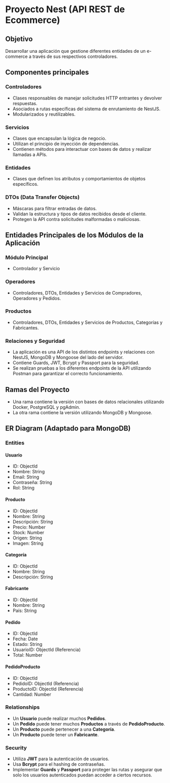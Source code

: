 # Proyecto Nest (API REST de Ecommerce)

## Objetivo
Desarrollar una aplicación que gestione diferentes entidades de un e-commerce a través de sus respectivos controladores.

## Componentes principales

### Controladores
- Clases responsables de manejar solicitudes HTTP entrantes y devolver respuestas.
- Asociados a rutas específicas del sistema de enrutamiento de NestJS.
- Modularizados y reutilizables.

### Servicios
- Clases que encapsulan la lógica de negocio.
- Utilizan el principio de inyección de dependencias.
- Contienen métodos para interactuar con bases de datos y realizar llamadas a APIs.

### Entidades
- Clases que definen los atributos y comportamientos de objetos específicos.


### DTOs (Data Transfer Objects)
- Máscaras para filtrar entradas de datos.
- Validan la estructura y tipos de datos recibidos desde el cliente.
- Protegen la API contra solicitudes malformadas o maliciosas.

## Entidades Principales de los Módulos de la Aplicación

### Módulo Principal
- Controlador y Servicio

### Operadores
- Controladores, DTOs, Entidades y Servicios de Compradores, Operadores y Pedidos.

### Productos
- Controladores, DTOs, Entidades y Servicios de Productos, Categorías y Fabricantes.

### Relaciones y Seguridad
- La aplicación es una API de los distintos endpoints y relaciones con NestJS, MongoDB y Mongoose del lado del servidor.
- Contiene Guards, JWT, Bcrypt y Passport para la seguridad.
- Se realizan pruebas a los diferentes endpoints de la API utilizando Postman para garantizar el correcto funcionamiento.

## Ramas del Proyecto
- Una rama contiene la versión con bases de datos relacionales utilizando Docker, PostgreSQL y pgAdmin.
- La otra rama contiene la versión utilizando MongoDB y Mongoose.

## ER Diagram (Adaptado para MongoDB)

### Entities

#### Usuario
- ID: ObjectId
- Nombre: String
- Email: String
- Contraseña: String
- Rol: String

#### Producto
- ID: ObjectId
- Nombre: String
- Descripción: String
- Precio: Number
- Stock: Number
- Origen: String
- Imagen: String

#### Categoría
- ID: ObjectId
- Nombre: String
- Descripción: String

#### Fabricante
- ID: ObjectId
- Nombre: String
- País: String

#### Pedido
- ID: ObjectId
- Fecha: Date
- Estado: String
- UsuarioID: ObjectId (Referencia)
- Total: Number

#### PedidoProducto
- ID: ObjectId
- PedidoID: ObjectId (Referencia)
- ProductoID: ObjectId (Referencia)
- Cantidad: Number

### Relationships
- Un **Usuario** puede realizar muchos **Pedidos**.
- Un **Pedido** puede tener muchos **Productos** a través de **PedidoProducto**.
- Un **Producto** puede pertenecer a una **Categoría**.
- Un **Producto** puede tener un **Fabricante**.

### Security
- Utiliza **JWT** para la autenticación de usuarios.
- Usa **Bcrypt** para el hashing de contraseñas.
- Implementar **Guards** y **Passport** para proteger las rutas y asegurar que solo los usuarios autenticados puedan acceder a ciertos recursos.

